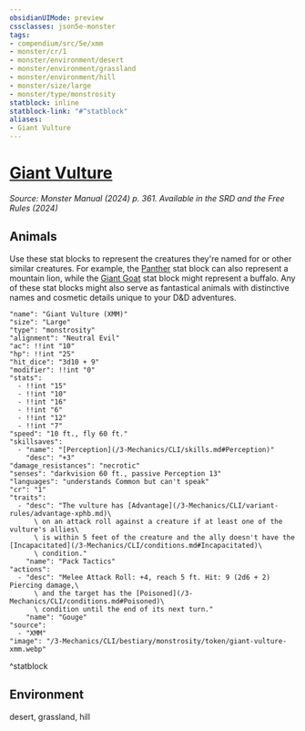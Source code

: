 ```yaml
---
obsidianUIMode: preview
cssclasses: json5e-monster
tags:
- compendium/src/5e/xmm
- monster/cr/1
- monster/environment/desert
- monster/environment/grassland
- monster/environment/hill
- monster/size/large
- monster/type/monstrosity
statblock: inline
statblock-link: "#^statblock"
aliases:
- Giant Vulture
---
```

# [Giant Vulture](3-Mechanics\CLI\bestiary\monstrosity/giant-vulture-xmm.md)
*Source: Monster Manual (2024) p. 361. Available in the <span title='Systems Reference Document (5.2)'>SRD</span> and the Free Rules (2024)*  

## Animals

Use these stat blocks to represent the creatures they're named for or other similar creatures. For example, the [Panther](/3-Mechanics/CLI/bestiary/beast/panther-xmm.md) stat block can also represent a mountain lion, while the [Giant Goat](/3-Mechanics/CLI/bestiary/beast/giant-goat-xmm.md) stat block might represent a buffalo. Any of these stat blocks might also serve as fantastical animals with distinctive names and cosmetic details unique to your D&D adventures.

```statblock
"name": "Giant Vulture (XMM)"
"size": "Large"
"type": "monstrosity"
"alignment": "Neutral Evil"
"ac": !!int "10"
"hp": !!int "25"
"hit_dice": "3d10 + 9"
"modifier": !!int "0"
"stats":
  - !!int "15"
  - !!int "10"
  - !!int "16"
  - !!int "6"
  - !!int "12"
  - !!int "7"
"speed": "10 ft., fly 60 ft."
"skillsaves":
  - "name": "[Perception](/3-Mechanics/CLI/skills.md#Perception)"
    "desc": "+3"
"damage_resistances": "necrotic"
"senses": "darkvision 60 ft., passive Perception 13"
"languages": "understands Common but can't speak"
"cr": "1"
"traits":
  - "desc": "The vulture has [Advantage](/3-Mechanics/CLI/variant-rules/advantage-xphb.md)\
      \ on an attack roll against a creature if at least one of the vulture's allies\
      \ is within 5 feet of the creature and the ally doesn't have the [Incapacitated](/3-Mechanics/CLI/conditions.md#Incapacitated)\
      \ condition."
    "name": "Pack Tactics"
"actions":
  - "desc": "Melee Attack Roll: +4, reach 5 ft. Hit: 9 (2d6 + 2) Piercing damage,\
      \ and the target has the [Poisoned](/3-Mechanics/CLI/conditions.md#Poisoned)\
      \ condition until the end of its next turn."
    "name": "Gouge"
"source":
  - "XMM"
"image": "/3-Mechanics/CLI/bestiary/monstrosity/token/giant-vulture-xmm.webp"
```
^statblock

## Environment

desert, grassland, hill